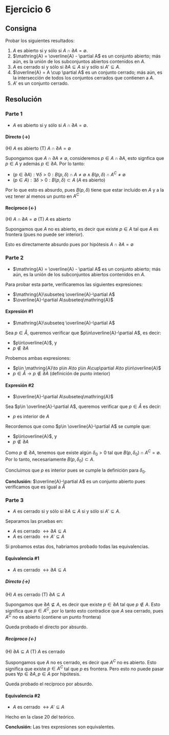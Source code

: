 # Ejercicio 6

## Consigna

Probar los siguientes resultados:

1. $A$ es abierto si y sólo si $A \cap \partial A = \emptyset$.
2. $\mathring{A} = \overline{A} - \partial A$ es un conjunto abierto; más aún, es la unión de los subconjuntos abiertos contenidos en $A$.
3. $A$ es cerrado si y sólo si $\partial A \subseteq A$ si y sólo si $A' \subseteq A$.
4. $\overline{A} = A \cup \partial A$ es un conjunto cerrado; más aún, es la intersección de todos los conjuntos cerrados que contienen a $A$.
5. $A'$ es un conjunto cerrado.

## Resolución

### Parte 1

- $A$ es abierto si y sólo si $A \cap \partial A = \emptyset$.

#### Directo $(\rightarrow)$

(H) $A$ es abierto
(T) $A\cap\partial A=\emptyset$

Supongamos que $A\cap\partial A\neq\emptyset$, consideremos $p\in A\cap\partial A$, esto signfica que $p\in A$ y además $p\in\partial A$.
Por lo tanto:

- $(p\in \partial A):\forall\delta>0: B(p,\delta)\cap A\neq \emptyset\land B(p,\delta)\cap A^C\neq \emptyset$
- $(p\in A):\exists\delta>0: B(p,\delta)\subset A$ ($A$ es abierto)

Por lo que esto es absurdo, pues $B(p,\delta)$ tiene que estar incluido en $A$ y a la vez tener al menos un punto en $A^C$

#### Recíproco $(\leftarrow)$

(H) $A\cap\partial A=\emptyset$
(T) $A$ es abierto

Supongamos que $A$ no es abierto, es decir que existe $p\in A$ tal que $A$ es frontera (pues no puede ser interior).

Esto es directamente absurdo pues por hipótesis $A\cap\partial A=\emptyset$

### Parte 2

- $\mathring{A} = \overline{A} - \partial A$ es un conjunto abierto; más aún, es la unión de los subconjuntos abiertos contenidos en $A$.

Para probar esta parte, verificaremos las siguientes expresiones:

- $\mathring{A}\subseteq \overline{A}-\partial A$
- $\overline{A}-\partial A\subseteq\mathring{A}$

#### Expresión #1

- $\mathring{A}\subseteq \overline{A}-\partial A$

Sea $p\in\mathring{A}$, queremos verificar que $p\in\overline{A}-\partial A$, es decir:

- $p\in\overline{A}$, y
- $p\notin\partial A$

Probemos ambas expresiones:

- $p\in \mathring{A}\to p\in A\to p\in A\cup\partial A\to p\in\overline{A}$
- $p\in\mathring{A}\to p\notin\partial A$ (definición de punto interior)

#### Expresión #2

- $\overline{A}-\partial A\subseteq\mathring{A}$

Sea $p\in \overline{A}-\partial A$, queremos verificar que $p\in\mathring{A}$ es decir:

- $p$ es interior de $A$

Recordemos que como $p\in \overline{A}-\partial A$ se cumple que:

- $p\in\overline{A}$, y
- $p\notin\partial A$

Como $p\notin\partial A$, tenemos que existe algún $\delta_0>0$ tal que $B(p,\delta_0)\cap A^C=\emptyset$.
Por lo tanto, necesariamente $B(p,\delta_0)\subset A$.

Concluimos que $p$ es interior pues se cumple la definición para $\delta_0$.

**Conclusión:** $\overline{A}-\partial A$ es un conjunto abierto pues verificamos que es igual a $\mathring{A}$

### Parte 3

- $A$ es cerrado si y sólo si $\partial A \subseteq A$ si y sólo si $A' \subseteq A$.

Separamos las pruebas en:

- $A$ es cerrado $\leftrightarrow\partial A \subseteq A$
- $A$ es cerrado $\leftrightarrow A' \subseteq A$

Si probamos estas dos, habriamos probado todas las equivalencias.

#### Equivalencia #1

- $A$ es cerrado $\leftrightarrow\partial A \subseteq A$

##### Directo $(\rightarrow)$

(H) $A$ es cerrado
(T) $\partial A \subseteq A$

Supongamos que $\partial A \not\subseteq A$, es decir que existe $p\in\partial A$ tal que $p\notin A$.
Esto significa que $p\in A^C$, por lo tanto esto contradice que $A$ sea cerrado, pues $A^C$ no es abierto (contiene un punto frontera)

Queda probado el directo por absurdo.

##### Recíproco $(\leftarrow)$

(H) $\partial A \subseteq A$
(T) $A$ es cerrado

Suspongamos que $A$ no es cerrado, es decir que $A^C$ no es abierto. Esto significa que existe $p\in A^C$ tal que $p$ es frontera.
Pero esto no puede pasar pues $\forall p\in\partial A, p\in A$ por hipótesis.

Queda probado el recíproco por absurdo.

#### Equivalencia #2

- $A$ es cerrado $\leftrightarrow A' \subseteq A$

Hecho en la clase 20 del teórico.

**Conclusión:** Las tres expresiones son equivalentes.